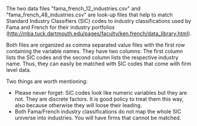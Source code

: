 The two data files "fama_french_12_industries.csv" and "fama_french_48_industries.csv" are look-up files that help to match Standard Industry Classifiers (SIC) codes to industry classifications used by Fama and French for their industry portfolios (http://mba.tuck.dartmouth.edu/pages/faculty/ken.french/data_library.html).

Both files are organized as comma separated value files with the first row containing the variable names. They have two columns: The first column lists the SIC codes and the second column lists the respective industry name. Thus, they can easily be matched with SIC codes that come with firm level data.

Two things are worth mentioning:

- Please never forget: SIC codes look like numeric variables but they are not. They are discrete factors. It is good policy to treat them this way, also because otherwise they will loose their leading.
- Both Fama/French industry classifications do not map the whole SIC universe into industries. You will have firms that cannot be matched. 